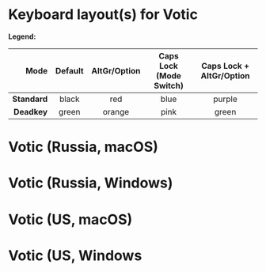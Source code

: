 # Keyboard layout(s) for Votic

**Legend:**

| Mode       | Default | AltGr/Option | Caps Lock (Mode Switch) | Caps Lock + AltGr/Option |
| ----------:|:-------:|:------------:|:-----------------------:|:------------------------:|
|**Standard**| black   | red          | blue                    | purple                   |
|**Deadkey** | green   | orange       | pink                    | green                    |


# Votic (Russia, macOS)

  

# Votic (Russia, Windows)

  

# Votic (US, macOS)

  

# Votic (US, Windows

  
